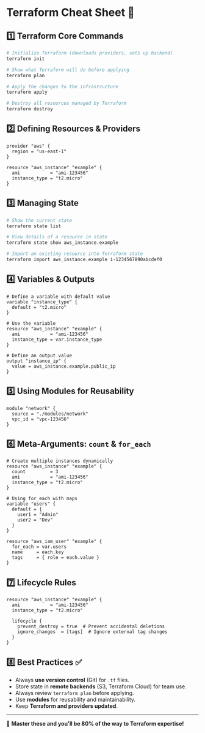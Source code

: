 # Terraform Cheat Sheet 🚀

## 1️⃣ Terraform Core Commands
```sh
# Initialize Terraform (downloads providers, sets up backend)
terraform init

# Show what Terraform will do before applying
terraform plan

# Apply the changes to the infrastructure
terraform apply

# Destroy all resources managed by Terraform
terraform destroy
```

## 2️⃣ Defining Resources & Providers
```hcl
provider "aws" {
  region = "us-east-1"
}

resource "aws_instance" "example" {
  ami           = "ami-123456"
  instance_type = "t2.micro"
}
```

## 3️⃣ Managing State
```sh
# Show the current state
terraform state list

# View details of a resource in state
terraform state show aws_instance.example

# Import an existing resource into Terraform state
terraform import aws_instance.example i-1234567890abcdef0
```

## 4️⃣ Variables & Outputs
```hcl
# Define a variable with default value
variable "instance_type" {
  default = "t2.micro"
}

# Use the variable
resource "aws_instance" "example" {
  ami           = "ami-123456"
  instance_type = var.instance_type
}

# Define an output value
output "instance_ip" {
  value = aws_instance.example.public_ip
}
```

## 5️⃣ Using Modules for Reusability
```hcl
module "network" {
  source = "./modules/network"
  vpc_id = "vpc-123456"
}
```

## 6️⃣ Meta-Arguments: `count` & `for_each`
```hcl
# Create multiple instances dynamically
resource "aws_instance" "example" {
  count         = 3
  ami           = "ami-123456"
  instance_type = "t2.micro"
}
```

```hcl
# Using for_each with maps
variable "users" {
  default = {
    user1 = "Admin"
    user2 = "Dev"
  }
}

resource "aws_iam_user" "example" {
  for_each = var.users
  name     = each.key
  tags     = { role = each.value }
}
```

## 7️⃣ Lifecycle Rules
```hcl
resource "aws_instance" "example" {
  ami           = "ami-123456"
  instance_type = "t2.micro"

  lifecycle {
    prevent_destroy = true  # Prevent accidental deletions
    ignore_changes  = [tags]  # Ignore external tag changes
  }
}
```

## 8️⃣ Best Practices ✅
- Always **use version control** (Git) for `.tf` files.
- Store state in **remote backends** (S3, Terraform Cloud) for team use.
- Always review `terraform plan` before applying.
- Use **modules** for reusability and maintainability.
- Keep **Terraform and providers updated**.

---
🚀 **Master these and you'll be 80% of the way to Terraform expertise!**

